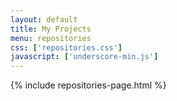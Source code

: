 ```yaml
---
layout: default
title: My Projects
menu: repositories
css: ['repositories.css']
javascript: ['underscore-min.js']
---
```

{% include repositories-page.html %}